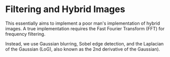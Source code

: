 # Filtering and Hybrid Images

This essentially aims to implement a poor man's implementation of hybrid images. A true implementation requires the Fast Fourier Transform (FFT) for frequency filtering.

Instead, we use Gaussian blurring, Sobel edge detection, and the Laplacian of the Gaussian (LoG), also known as the 2nd derivative of the Gaussian).
